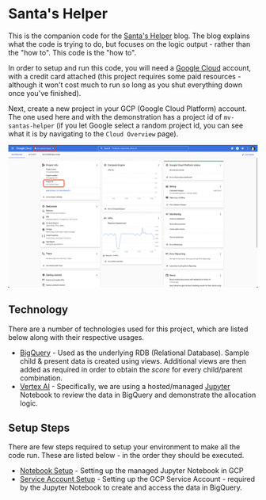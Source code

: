 # Santa's Helper

This is the companion code for the [Santa's Helper](https://docs.google.com/document/d/16in8wS8Vl2UvQOYwDxwge8FPpDANxWRkxi4IcCMBa8o/edit#) 
blog. The blog explains what the code is trying to do, but focuses on the logic output - rather than the "how to". 
This code is the "how to".

In order to setup and run this code, you will need a [Google Cloud](https://cloud.google.com/) account, with a 
credit card attached (this project requires some paid resources - although it won't cost much to run so long 
as you shut everything down once you've finished).

Next, create a new project in your GCP (Google Cloud Platform) account. The one used here and with the demonstration 
has a project id of `mv-santas-helper` (if you let Google select a random project id, you can see what it is 
by navigating to the `Cloud Overview` page).

![Cloud Overview - Project Id](etc/docs/images/00-cloud-overview.png)

## Technology

There are a number of technologies used for this project, which are listed below along 
with their respective usages.

- [BigQuery](https://cloud.google.com/bigquery) - Used as the underlying RDB (Relational Database). Sample child & 
  present data is created using views. Additional views are then added as required in order to 
  obtain the *score* for every child/parent combination.
- [Vertex AI](https://cloud.google.com/vertex-ai/) - Specifically, we are using a hosted/managed 
  [Jupyter](https://jupyter.org/) Notebook to review the data in BigQuery and demonstrate the allocation logic.

## Setup Steps

There are few steps required to setup your environment to make all the code run. These are listed below - in the 
order they should be executed.

- [Notebook Setup](etc/docs/notebook-setup.md) - Setting up the managed Jupyter Notebook in GCP
- [Service Account Setup](etc/docs/service-acc-setup.md) - Setting up the GCP Service Account - required by the 
  Jupyter Notebook to create and access the data in BigQuery.

